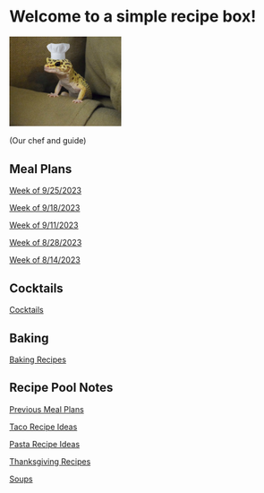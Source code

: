 # Welcome to a simple recipe box!

<img src="./lizard_chef.jpg" alt="Our Hero" width="200"/>

(Our chef and guide) 

## Meal Plans

[Week of 9/25/2023](./mealplan20230925.md)

[Week of 9/18/2023](./mealplan20230918.md)

[Week of 9/11/2023](./mealplan20230911.md)

[Week of 8/28/2023](./mealplan20230828.md)

[Week of 8/14/2023](./mealplan20230814.md)

## Cocktails

[Cocktails](./CockTailIndex.md)

## Baking

[Baking Recipes](./BakingIndex.md)

## Recipe Pool Notes

[Previous Meal Plans](./PreviousMealPlansIndex.md)

[Taco Recipe Ideas](./TacoRecipeIdeas.md)

[Pasta Recipe Ideas](./PastaRecipeIdeas.md)

[Thanksgiving Recipes](./ThanksgivingIndex.md)

[Soups](./SoupIndex.md)